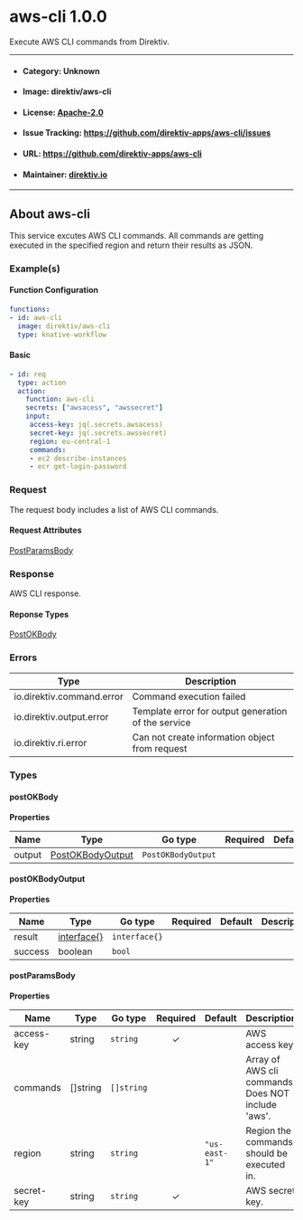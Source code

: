 
# aws-cli 1.0.0

Execute AWS CLI commands from Direktiv.

---
- #### Category: Unknown
- #### Image: direktiv/aws-cli 
- #### License: [Apache-2.0](https://www.apache.org/licenses/LICENSE-2.0)
- #### Issue Tracking: https://github.com/direktiv-apps/aws-cli/issues
- #### URL: https://github.com/direktiv-apps/aws-cli
- #### Maintainer: [direktiv.io](https://www.direktiv.io)
---

## About aws-cli

This service excutes AWS CLI commands. All commands are getting executed in the specified region and return their results as JSON.

### Example(s)
  #### Function Configuration
  ```yaml
  functions:
  - id: aws-cli
    image: direktiv/aws-cli
    type: knative-workflow
  ```
   #### Basic
   ```yaml
   - id: req
     type: action
     action:
       function: aws-cli
       secrets: ["awsacess", "awssecret"]
       input:
        access-key: jq(.secrets.awsacess)
        secret-key: jq(.secrets.awssecret)
        region: eu-central-1
        commands:
        - ec2 describe-instances
        - ecr get-login-password
   ```

### Request

The request body includes a list of AWS CLI commands.

#### Request Attributes
[PostParamsBody](#post-params-body)

### Response
  AWS CLI response.
#### Reponse Types
    
  

[PostOKBody](#post-o-k-body)

### Errors
| Type | Description
|------|---------|
| io.direktiv.command.error | Command execution failed |
| io.direktiv.output.error | Template error for output generation of the service |
| io.direktiv.ri.error | Can not create information object from request |


### Types
#### <span id="post-o-k-body"></span> postOKBody

  



**Properties**

| Name | Type | Go type | Required | Default | Description | Example |
|------|------|---------|:--------:| ------- |-------------|---------|
| output | [PostOKBodyOutput](#post-o-k-body-output)| `PostOKBodyOutput` |  | |  |  |


#### <span id="post-o-k-body-output"></span> postOKBodyOutput

  



**Properties**

| Name | Type | Go type | Required | Default | Description | Example |
|------|------|---------|:--------:| ------- |-------------|---------|
| result | [interface{}](#interface)| `interface{}` |  | |  |  |
| success | boolean| `bool` |  | |  |  |


#### <span id="post-params-body"></span> postParamsBody

  



**Properties**

| Name | Type | Go type | Required | Default | Description | Example |
|------|------|---------|:--------:| ------- |-------------|---------|
| access-key | string| `string` | ✓ | | AWS access key. | `ABCABCABCDABCABCABCD` |
| commands | []string| `[]string` |  | | Array of AWS cli commands. Does NOT include 'aws'. | `["ecr get-login-password","ec2 describe-instances"]` |
| region | string| `string` |  | `"us-east-1"`| Region the commands should be executed in. | `eu-central-1` |
| secret-key | string| `string` | ✓ | | AWS secret key. | `Abcd45sa01234+ThIsIsSuPeRsEcReT` |

 
